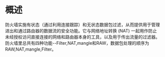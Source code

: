 # 概述

防火墙实施有状态（通过利用连接跟踪）和无状态数据包过滤，从而提供用于管理进出和通过路由器的数据流的安全功能。它与网络地址转换 (NAT) 一起用作防止未经授权访问直接连接的网络和路由器本身的工具，以及用于传出流量的过滤器。
防火墙里总共有四种功能--Filter,NAT,mangle和RAW，数据包处理的顺序为RAW,NAT,mangle,Filter。
